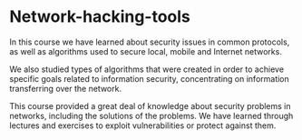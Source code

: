 # Network-hacking-tools

In this course we have learned about security issues in common protocols, as well as algorithms used to secure local, mobile and Internet networks.

We also studied types of algorithms that were created in order to achieve specific goals related to information security, concentrating on information transferring over the network.

This course provided a great deal of knowledge about security problems in networks, including the solutions of the problems. We have learned through lectures and exercises to exploit vulnerabilities or protect against them.
